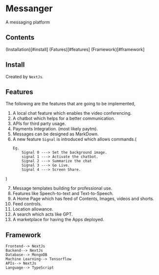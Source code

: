 # Messanger
A messaging platform

## Contents
(Installation)[#install]
(Fatures)[#features]
(Framework)[#framework]

## Install
Created by `NextJs`.

## Features
The following are the features that are going to be implemented,
1. A local chat feature which enables the video conferencing.
2. A chatbot which helps for a better communication.
3. APIs for third party usage.
4. Payments Integration. (most likely paytm).
5. Messages can be designed as MarkDown.
6. A new feature `Signal` is introduced which allows commands.(
    ```
    Eg.
        Signal 0 ---> Set the background image.
        signal 1 ---> Activate the chatbot.
        Signal 2 ---> Summarize the chat
        Signal 3 ---> Go Live.
        Signal 4 ---> Screen Share.
    ```
)

7. Message templates building for professional use.
8. Features like Speech-to-text and Text-to-Speech.
9. A Home Page which has feed of Contents, Images, videos and shorts.
10. Feed controls.
11. Location allowance.
12. A search which acts like GPT.
13. A marketplace for having the Apps deployed.

## Framework
    Frontend--> NextJs
    Backend--> NextJs
    Database--> MongoDB
    Machine Learning--> Tensorflow
    APIs--> NextJs
    Language--> TypeScript